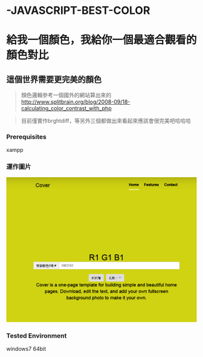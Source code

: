 # -JAVASCRIPT-BEST-COLOR
給我一個顏色，我給你一個最適合觀看的顏色對比
===================================
這個世界需要更完美的顏色
-------------

>顏色邏輯參考一個國外的網站算出來的
>http://www.splitbrain.org/blog/2008-09/18-calculating_color_contrast_with_php

>目前僅實作brghtdiff，等另外三個都做出來看起來應該會很完美吧哈哈哈

### Prerequisites
xampp

### 運作圖片
![Image text](https://github.com/colonsong/images/blob/master/bestcolor.png?raw=true)

### Tested Environment
windows7 64bit



